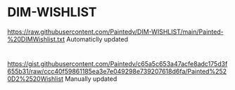 # DIM-WISHLIST
https://raw.githubusercontent.com/Paintedv/DIM-WISHLIST/main/Painted-%20DIMWishlist.txt
Automaticlly updated
#
https://gist.githubusercontent.com/Paintedv/c65a5c653a47acfe8adc175d3f655b31/raw/ccc40f59861185ea3e7e049298e739207618d6fa/Painted%2520D2%2520Wishlist
Manually updated 
